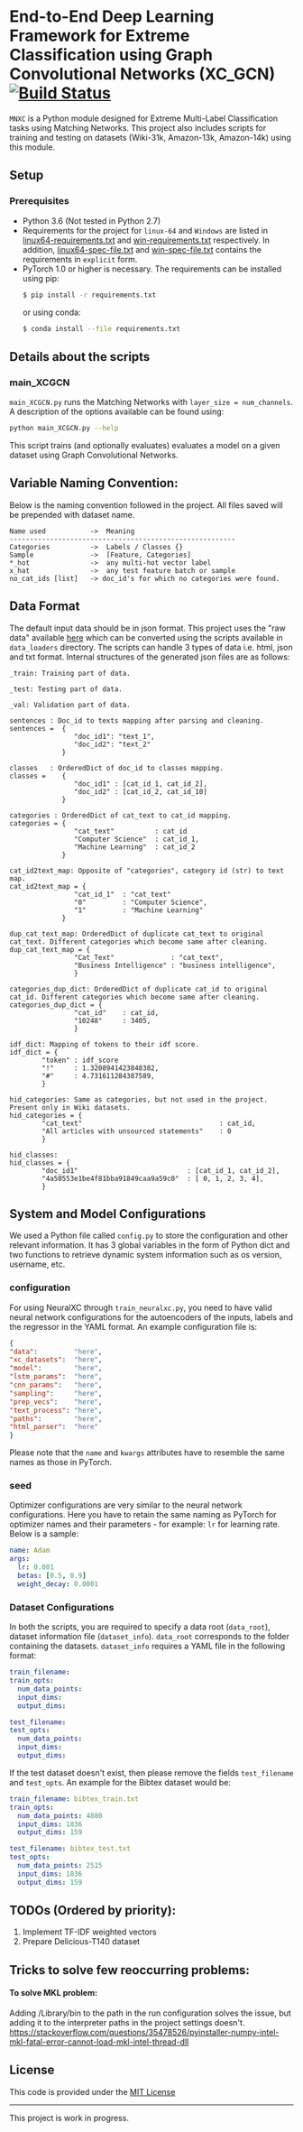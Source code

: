 # End-to-End Deep Learning Framework for Extreme Classification using Graph Convolutional Networks (XC_GCN)[![Build Status](https://travis-ci.org/vishwakftw/extreme-classification.svg?branch=master)](https://travis-ci.org/vishwakftw/extreme-classification)

`MNXC` is a Python module designed for Extreme Multi-Label Classification tasks using Matching Networks.
This project also includes scripts for training and testing on datasets (Wiki-31k, Amazon-13k, Amazon-14k) using this module.

## Setup

### Prerequisites

- Python 3.6 (Not tested in Python 2.7)
- Requirements for the project for `linux-64` and `Windows` are listed in [linux64-requirements.txt](linux64-requirements.txt) and [win-requirements.txt](win-requirements.txt) respectively. In addition, [linux64-spec-file.txt](linux64-spec-file.txt) and [win-spec-file.txt](win-spec-file.txt) contains the requirements in `explicit` form.
- PyTorch 1.0 or higher is necessary. The requirements can be installed using pip:
   ```bash
   $ pip install -r requirements.txt 
   ```
   or using conda:
   ```bash
   $ conda install --file requirements.txt
     ```
     
<!---
### Installing `MNXC`

- Clone the repository.
  ```bash
  $ git clone https://github.com/vishwakftw/extreme-classification
  $ cd extreme-classification
  ```

- Install
  ```bash
  $ python setup.py install
  ```

- To test if your installation is successful, try running the command:
  ```bash
  $ python -c "import MNXC"
  ```
--->

## Details about the scripts

### main_XCGCN

`main_XCGCN.py` runs the Matching Networks with `layer_size = num_channels`. A description of the options available can be found using:

```bash
python main_XCGCN.py --help
```

This script trains (and optionally evaluates) evaluates a model on a given dataset using Graph Convolutional Networks.

## Variable Naming Convention:
Below is the naming convention followed in the project. All files saved will be prepended with dataset name.

    Name used           ->  Meaning
    --------------------------------------------------------
    Categories          ->  Labels / Classes {}
    Sample              ->  [Feature, Categories]
    *_hot               ->  any multi-hot vector label
    x_hat               ->  any test feature batch or sample
    no_cat_ids [list]   -> doc_id's for which no categories were found.

## Data Format
The default input data should be in json format. This project uses the "raw data" available [here](http://manikvarma.org/downloads/XC/XMLRepository.html) which can be converted using the scripts available in `data_loaders` directory. The scripts can handle 3 types of data i.e. html, json and txt format. Internal structures of the generated json files are as follows:

    _train: Training part of data.
    
    _test: Testing part of data.
    
    _val: Validation part of data.

    sentences : Doc_id to texts mapping after parsing and cleaning.
    sentences =  {
                    "doc_id1": "text_1",
                    "doc_id2": "text_2"
                 }
    
    classes   : OrderedDict of doc_id to classes mapping.
    classes =    {     
                    "doc_id1" : [cat_id_1, cat_id_2],
                    "doc_id2" : [cat_id_2, cat_id_10]
                 }
    
    categories : OrderedDict of cat_text to cat_id mapping.
    categories = {
                    "cat_text"          : cat_id
                    "Computer Science"  : cat_id_1,
                    "Machine Learning"  : cat_id_2
                 }
                 
    cat_id2text_map: Opposite of "categories", category id (str) to text map.
    cat_id2text_map = {
                    "cat_id_1"  : "cat_text"
                    "0"         : "Computer Science",
                    "1"         : "Machine Learning"
                 }
    
    dup_cat_text_map: OrderedDict of duplicate cat_text to original cat_text. Different categories which become same after cleaning.
    dup_cat_text_map = {
                    "Cat_Text"              : "cat_text",
                    "Business Intelligence" : "business intelligence",
                    }
                    
    categories_dup_dict: OrderedDict of duplicate cat_id to original cat_id. Different categories which become same after cleaning.
    categories_dup_dict = {
                    "cat_id"    : cat_id,
                    "10248"     : 3405,
                    }
    
    idf_dict: Mapping of tokens to their idf score.
    idf_dict = {    
            "token" : idf_score
            "!"     : 1.3208941423848382,
            "#"     : 4.731611284387589,
            }
    
    hid_categories: Same as categories, but not used in the project. Present only in Wiki datasets.
    hid_categories = {
            "cat_text"                                  : cat_id,
            "All articles with unsourced statements"    : 0
            }
    
    hid_classes:
    hid_classes = {
            "doc_id1"                           : [cat_id_1, cat_id_2],
            "4a50553e1be4f81bba91849caa9a59c0"  : [ 0, 1, 2, 3, 4],
            }                 

## System and Model Configurations
We used a Python file called `config.py` to store the configuration and other relevant information. It has 3 global variables in the form of Python dict and two functions to retrieve dynamic system information such as os version, username, etc.

### configuration
For using NeuralXC through `train_neuralxc.py`, you need to have valid neural network configurations for the autoencoders of the inputs, labels and the regressor in the YAML format. An example configuration file is:
```json
{
"data":         "here",
"xc_datasets":  "here",
"model":        "here",
"lstm_params":  "here",
"cnn_params":   "here",
"sampling":     "here",
"prep_vecs":    "here",
"text_process": "here",
"paths":        "here",
"html_parser":  "here"
}

```
Please note that the `name` and `kwargs` attributes have to resemble the same names as those in PyTorch.

### seed
Optimizer configurations are very similar to the neural network configurations. Here you have to retain the same naming as PyTorch for optimizer names and their parameters - for example: `lr` for learning rate. Below is a sample:
```yaml
name: Adam
args:
  lr: 0.001
  betas: [0.5, 0.9]
  weight_decay: 0.0001
```

### Dataset Configurations
In both the scripts, you are required to specify a data root (`data_root`), dataset information file (`dataset_info`). `data_root` corresponds to the folder containing the datasets. `dataset_info` requires a YAML file in the following format:
```yaml
train_filename:
train_opts:
  num_data_points:
  input_dims:
  output_dims:

test_filename:
test_opts:
  num_data_points:
  input_dims:
  output_dims:
```

If the test dataset doesn't exist, then please remove the fields `test_filename` and `test_opts`. An example for the Bibtex dataset would be:
```yaml
train_filename: bibtex_train.txt
train_opts:
  num_data_points: 4880
  input_dims: 1836
  output_dims: 159

test_filename: bibtex_test.txt
test_opts:
  num_data_points: 2515
  input_dims: 1836
  output_dims: 159
```

## TODOs (Ordered by priority): 
1. Implement TF-IDF weighted vectors
2. Prepare Delicious-T140 dataset

## Tricks to solve few reoccurring problems:
#### To solve MKL problem:
Adding <conda-env-root>/Library/bin to the path in the run configuration solves the issue, but
adding it to the interpreter paths in the project settings doesn't.
https://stackoverflow.com/questions/35478526/pyinstaller-numpy-intel-mkl-fatal-error-cannot-load-mkl-intel-thread-dll
 

## License
This code is provided under the [MIT License](LICENSE)

---
This project is work in progress.
